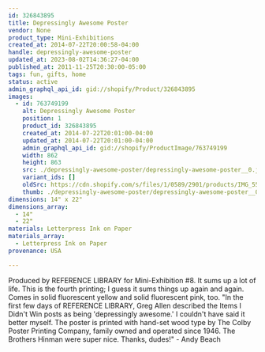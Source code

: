 ```yaml
---
id: 326843895
title: Depressingly Awesome Poster
vendor: None
product_type: Mini-Exhibitions
created_at: 2014-07-22T20:00:58-04:00
handle: depressingly-awesome-poster
updated_at: 2023-08-02T14:36:27-04:00
published_at: 2011-11-25T20:30:00-05:00
tags: fun, gifts, home
status: active
admin_graphql_api_id: gid://shopify/Product/326843895
images:
  - id: 763749199
    alt: Depressingly Awesome Poster
    position: 1
    product_id: 326843895
    created_at: 2014-07-22T20:01:00-04:00
    updated_at: 2014-07-22T20:01:00-04:00
    admin_graphql_api_id: gid://shopify/ProductImage/763749199
    width: 862
    height: 863
    src: ./depressingly-awesome-poster/depressingly-awesome-poster__0.jpg
    variant_ids: []
    oldSrc: https://cdn.shopify.com/s/files/1/0589/2901/products/IMG_5581.jpeg?v=1406073660
    thumb: ./depressingly-awesome-poster/depressingly-awesome-poster__0-thumb.jpg
dimensions: 14" x 22"
dimensions_array:
  - 14"
  - 22"
materials: Letterpress Ink on Paper
materials_array:
  - Letterpress Ink on Paper
provenance: USA

---
```


Produced by REFERENCE LIBRARY for Mini-Exhibition #8. It sums up a lot of life. This is the fourth printing; I guess it sums things up again and again. Comes in solid fluorescent yellow and solid fluorescent pink, too. "In the first few days of REFERENCE LIBRARY, Greg Allen described the Items I Didn't Win posts as being 'depressingly awesome.' I couldn't have said it better myself. The poster is printed with hand-set wood type by The Colby Poster Printing Company, family owned and operated since 1946. The Brothers Hinman were super nice. Thanks, dudes!" - Andy Beach